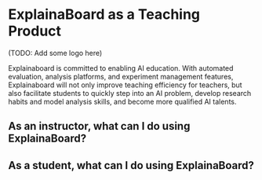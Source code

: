 # ExplainaBoard as a Teaching Product

(TODO: Add some logo here)

Explainaboard is committed to enabling AI education. With automated evaluation,
analysis platforms, and experiment management features, Explainaboard will not
only improve teaching efficiency for teachers, but also facilitate students 
to quickly step into an AI problem, develop research habits and model analysis 
skills, and become more qualified AI talents.



## As an instructor, what can I do using ExplainaBoard?


## As a student, what can I do using ExplainaBoard? 